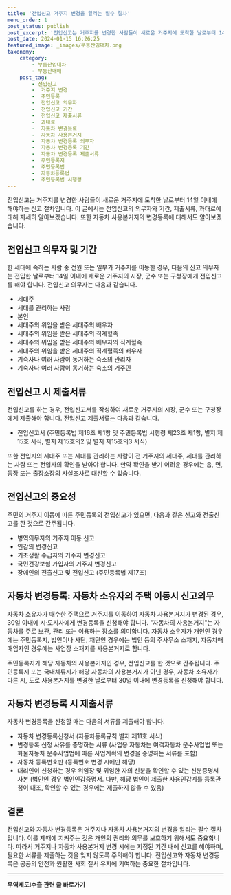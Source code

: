 ```yaml
---
title: '전입신고 거주지 변경을 알리는 필수 절차'
menu_order: 1
post_status: publish
post_excerpt: '전입신고는 거주지를 변경한 사람들이 새로운 거주지에 도착한 날로부터 14일 이내에 해야하는 신고 절차입니다. 이 글에서는 전입신고의 의무자와 기간, 제출서류, 과태료에 대해 자세히 알아보겠습니다. 또한 자동차 사용본거지의 변경등록에 대해서도 알아보겠습니다.'
post_date: 2024-01-15 16:26:25
featured_image: _images/부동산임대차.png
taxonomy:
    category:
        - 부동산임대차
        - 부동산매매
    post_tag:
        - 전입신고
        -  거주지 변경
        -  주민등록
        -  전입신고 의무자
        -  전입신고 기간
        -  전입신고 제출서류
        -  과태료
        -  자동차 변경등록
        -  자동차 사용본거지
        -  자동차 변경등록 의무자
        -  자동차 변경등록 기간
        -  자동차 변경등록 제출서류
        -  주민등록지
        -  주민등록법
        -  자동차등록법
        -  주민등록법 시행령
---
```



전입신고는 거주지를 변경한 사람들이 새로운 거주지에 도착한 날로부터 14일 이내에 해야하는 신고 절차입니다. 이 글에서는 전입신고의 의무자와 기간, 제출서류, 과태료에 대해 자세히 알아보겠습니다. 또한 자동차 사용본거지의 변경등록에 대해서도 알아보겠습니다.

## 전입신고 의무자 및 기간

한 세대에 속하는 사람 중 전원 또는 일부가 거주지를 이동한 경우, 다음의 신고 의무자는 전입한 날로부터 14일 이내에 새로운 거주지의 시장, 군수 또는 구청장에게 전입신고를 해야 합니다. 전입신고 의무자는 다음과 같습니다.

- 세대주
- 세대를 관리하는 사람
- 본인
- 세대주의 위임을 받은 세대주의 배우자
- 세대주의 위임을 받은 세대주의 직계혈족
- 세대주의 위임을 받은 세대주의 배우자의 직계혈족
- 세대주의 위임을 받은 세대주의 직계혈족의 배우자
- 기숙사나 여러 사람이 동거하는 숙소의 관리자
- 기숙사나 여러 사람이 동거하는 숙소의 거주민

## 전입신고 시 제출서류

전입신고를 하는 경우, 전입신고서를 작성하여 새로운 거주지의 시장, 군수 또는 구청장에게 제출해야 합니다. 전입신고 제출서류는 다음과 같습니다.

- 전입신고서 (주민등록법 제16조 제1항 및 주민등록법 시행령 제23조 제1항, 별지 제15호 서식, 별지 제15호의2 및 별지 제15호의3 서식)

또한 전입지의 세대주 또는 세대를 관리하는 사람이 전 거주지의 세대주, 세대를 관리하는 사람 또는 전입자의 확인을 받아야 합니다. 만약 확인을 받기 어려운 경우에는 읍, 면, 동장 또는 출장소장의 사실조사로 대신할 수 있습니다.

## 전입신고의 중요성

주민의 거주지 이동에 따른 주민등록의 전입신고가 있으면, 다음과 같은 신고와 전출신고를 한 것으로 간주됩니다.

- 병역의무자의 거주지 이동 신고
- 인감의 변경신고
- 기초생활 수급자의 거주지 변경신고
- 국민건강보험 가입자의 거주지 변경신고
- 장애인의 전출신고 및 전입신고 (주민등록법 제17조)

## 자동차 변경등록: 자동차 소유자의 주택 이동시 신고의무

자동차 소유자가 매수한 주택으로 거주지를 이동하여 자동차 사용본거지가 변경된 경우, 30일 이내에 시·도지사에게 변경등록을 신청해야 합니다. "자동차의 사용본거지"는 자동차를 주로 보관, 관리 또는 이용하는 장소를 의미합니다. 자동차 소유자가 개인인 경우에는 주민등록지, 법인이나 사단, 재단인 경우에는 법인 등의 주사무소 소재지, 자동차매매업자인 경우에는 사업장 소재지를 사용본거지로 합니다.

주민등록지가 해당 자동차의 사용본거지인 경우, 전입신고를 한 것으로 간주됩니다. 주민등록지 또는 국내체류지가 해당 자동차의 사용본거지가 아닌 경우, 자동차 소유자가 다른 시, 도로 사용본거지를 변경한 날로부터 30일 이내에 변경등록을 신청해야 합니다.

## 자동차 변경등록 시 제출서류

자동차 변경등록을 신청할 때는 다음의 서류를 제출해야 합니다.

- 자동차 변경등록신청서 (자동차등록규칙 별지 제11호 서식)
- 변경등록 신청 사유를 증명하는 서류 (사업용 자동차는 여객자동차 운수사업법 또는 화물자동차 운수사업법에 따른 사업계획의 변경을 증명하는 서류를 포함)
- 자동차 등록번호판 (등록번호 변경 시에만 해당)
- 대리인이 신청하는 경우 위임장 및 위임한 자의 신분을 확인할 수 있는 신분증명서 사본 (법인인 경우 법인인감증명서. 다만, 해당 법인이 제출한 사용인감계를 등록관청이 대조, 확인할 수 있는 경우에는 제출하지 않을 수 있음)

## 결론

전입신고와 자동차 변경등록은 거주지나 자동차 사용본거지의 변경을 알리는 필수 절차입니다. 이를 제때에 지켜주는 것은 개인의 권리와 의무를 보호하기 위해서도 중요합니다. 따라서 거주지나 자동차 사용본거지 변경 시에는 지정된 기간 내에 신고를 해야하며, 필요한 서류를 제출하는 것을 잊지 않도록 주의해야 합니다. 전입신고와 자동차 변경등록은 공공의 안전과 원활한 사회 질서 유지에 기여하는 중요한 절차입니다.
<!-- wp:separator -->
<hr class="wp-block-separator has-alpha-channel-opacity"/>
<!-- /wp:separator -->

<!-- wp:group {"backgroundColor":"base","layout":{"type":"constrained"}} -->
<div class="wp-block-group has-base-background-color has-background"><!-- wp:paragraph {"align":"center","fontSize":"medium"} -->
<p class="has-text-align-center has-large-font-size"><strong>무역제도Ⅰ수출 관련 글 바로가기</strong></p>
<!-- /wp:paragraph -->


<!-- wp:latest-posts
{"categories":[{"id":14332,"count":19,"description":"","link":"https://uknowlaw.com/category/%eb%ac%b4%ec%97%ad%ec%a0%9c%eb%8f%84%e2%85%b0%ec%88%98%ec%b6%9c/","name":"무역제도Ⅰ수출","slug":"무역제도Ⅰ수출","taxonomy":"category","parent":0,"meta":[],"_links":{"self":[{"href":"https://uknowlaw.com/wp-json/wp/v2/categories/14332"}],"collection":[{"href":"https://uknowlaw.com/wp-json/wp/v2/categories"}],"about":[{"href":"https://uknowlaw.com/wp-json/wp/v2/taxonomies/category"}],"wp:post_type":[{"href":"https://uknowlaw.com/wp-json/wp/v2/posts?categories=14332"}],"curies":[{"name":"wp","href":"https://api.w.org/{rel}","templated":true}]}}],"postsToShow":100,"excerptLength":28,"postLayout":"grid","columns":2,"featuredImageAlign":"left","featuredImageSizeSlug":"large","fontSize":"small"} /--></div>
<!-- /wp:group -->